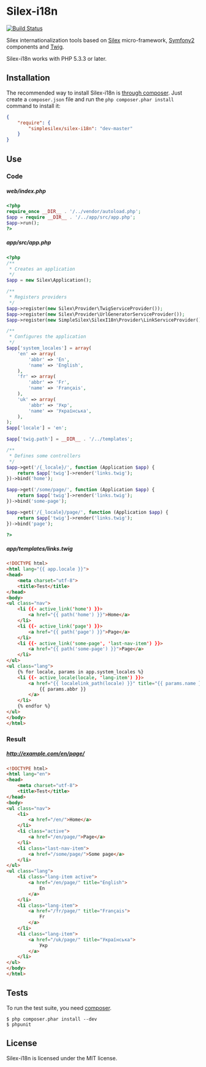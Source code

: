 Silex-i18n
==========
[![Build Status](https://travis-ci.org/simplesilex/silex-i18n.svg?branch=master)](https://travis-ci.org/simplesilex/silex-i18n)

Silex internationalization tools based on [Silex][1] micro-framework, [Symfony2][2] components and [Twig][3].

Silex-i18n works with PHP 5.3.3 or later.

## Installation

The recommended way to install Silex-i18n is [through
composer](http://getcomposer.org). Just create a `composer.json` file and
run the `php composer.phar install` command to install it:
```json
{
    "require": {
        "simplesilex/silex-i18n": "dev-master"
    }
}
```

## Use

### Code

##### web/index.php
```php
<?php
require_once __DIR__ . '/../vendor/autoload.php';
$app = require __DIR__ . '/../app/src/app.php';
$app->run();
?>
```

##### app/src/app.php
```php
<?php
/**
 * Creates an application
 */
$app = new Silex\Application();

/**
 * Registers providers
 */
$app->register(new Silex\Provider\TwigServiceProvider());
$app->register(new Silex\Provider\UrlGeneratorServiceProvider());
$app->register(new SimpleSilex\SilexI18n\Provider\LinkServiceProvider());

/**
 * Configures the application
 */
$app['system_locales'] = array(
    'en' => array(
        'abbr' => 'En',
        'name' => 'English',
    ),
    'fr' => array(
        'abbr' => 'Fr',
        'name' => 'Français',
    ),
    'uk' => array(
        'abbr' => 'Укр',
        'name' => 'Українська',
    ),
);
$app['locale'] = 'en';

$app['twig.path'] = __DIR__ . '/../templates';

/**
 * Defines some controllers
 */
$app->get('/{_locale}/', function (Application $app) {
    return $app['twig']->render('links.twig');
})->bind('home');

$app->get('/some/page/', function (Application $app) {
    return $app['twig']->render('links.twig');
})->bind('some-page');

$app->get('/{_locale}/page/', function (Application $app) {
    return $app['twig']->render('links.twig');
})->bind('page');

?>
```

##### app/templates/links.twig
```html
<!DOCTYPE html>
<html lang="{{ app.locale }}">
<head>
    <meta charset="utf-8">
    <title>Test</title>
</head>
<body>
<ul class="nav">
    <li {{- active_link('home') }}>
        <a href="{{ path('home') }}">Home</a>
    </li>
    <li {{- active_link('page') }}>
        <a href="{{ path('page') }}">Page</a>
    </li>
    <li {{- active_link('some-page', 'last-nav-item') }}>
        <a href="{{ path('some-page') }}">Page</a>
    </li>
</ul>
<ul class="lang">
    {% for locale, params in app.system_locales %}
    <li {{- active_locale(locale, 'lang-item') }}>
        <a href="{{ localelink_path(locale) }}" title="{{ params.name }}">
            {{ params.abbr }}
        </a>
    </li>
    {% endfor %}
</ul>
</body>
</html>
```

### Result

##### http://example.com/en/page/
```html
<!DOCTYPE html>
<html lang="en">
<head>
    <meta charset="utf-8">
    <title>Test</title>
</head>
<body>
<ul class="nav">
    <li>
        <a href="/en/">Home</a>
    </li>
    <li class="active">
        <a href="/en/page/">Page</a>
    </li>
    <li class="last-nav-item">
        <a href="/some/page/">Some page</a>
    </li>
</ul>
<ul class="lang">
    <li class="lang-item active">
        <a href="/en/page/" title="English">
            En
        </a>
    </li>
    <li class="lang-item">
        <a href="/fr/page/" title="Français">
            Fr
        </a>
    </li>
    <li class="lang-item">
        <a href="/uk/page/" title="Українська">
            Укр
        </a>
    </li>
</ul>
</body>
</html>
```

## Tests

To run the test suite, you need [composer](http://getcomposer.org).

    $ php composer.phar install --dev
    $ phpunit

## License

Silex-i18n is licensed under the MIT license.

[1]: http://silex.sensiolabs.org
[2]: http://symfony.com
[3]: http://twig.sensiolabs.org
